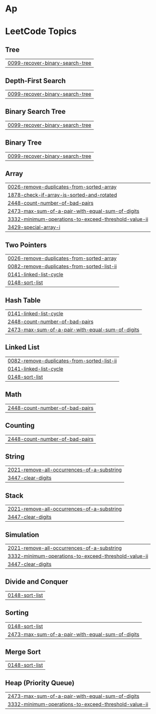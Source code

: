 # Ap
<!---LeetCode Topics Start-->
# LeetCode Topics
## Tree
|  |
| ------- |
| [0099-recover-binary-search-tree](https://github.com/kakkararmaan22/Ap/tree/master/0099-recover-binary-search-tree) |
## Depth-First Search
|  |
| ------- |
| [0099-recover-binary-search-tree](https://github.com/kakkararmaan22/Ap/tree/master/0099-recover-binary-search-tree) |
## Binary Search Tree
|  |
| ------- |
| [0099-recover-binary-search-tree](https://github.com/kakkararmaan22/Ap/tree/master/0099-recover-binary-search-tree) |
## Binary Tree
|  |
| ------- |
| [0099-recover-binary-search-tree](https://github.com/kakkararmaan22/Ap/tree/master/0099-recover-binary-search-tree) |
## Array
|  |
| ------- |
| [0026-remove-duplicates-from-sorted-array](https://github.com/kakkararmaan22/Ap/tree/master/0026-remove-duplicates-from-sorted-array) |
| [1878-check-if-array-is-sorted-and-rotated](https://github.com/kakkararmaan22/Ap/tree/master/1878-check-if-array-is-sorted-and-rotated) |
| [2448-count-number-of-bad-pairs](https://github.com/kakkararmaan22/Ap/tree/master/2448-count-number-of-bad-pairs) |
| [2473-max-sum-of-a-pair-with-equal-sum-of-digits](https://github.com/kakkararmaan22/Ap/tree/master/2473-max-sum-of-a-pair-with-equal-sum-of-digits) |
| [3332-minimum-operations-to-exceed-threshold-value-ii](https://github.com/kakkararmaan22/Ap/tree/master/3332-minimum-operations-to-exceed-threshold-value-ii) |
| [3429-special-array-i](https://github.com/kakkararmaan22/Ap/tree/master/3429-special-array-i) |
## Two Pointers
|  |
| ------- |
| [0026-remove-duplicates-from-sorted-array](https://github.com/kakkararmaan22/Ap/tree/master/0026-remove-duplicates-from-sorted-array) |
| [0082-remove-duplicates-from-sorted-list-ii](https://github.com/kakkararmaan22/Ap/tree/master/0082-remove-duplicates-from-sorted-list-ii) |
| [0141-linked-list-cycle](https://github.com/kakkararmaan22/Ap/tree/master/0141-linked-list-cycle) |
| [0148-sort-list](https://github.com/kakkararmaan22/Ap/tree/master/0148-sort-list) |
## Hash Table
|  |
| ------- |
| [0141-linked-list-cycle](https://github.com/kakkararmaan22/Ap/tree/master/0141-linked-list-cycle) |
| [2448-count-number-of-bad-pairs](https://github.com/kakkararmaan22/Ap/tree/master/2448-count-number-of-bad-pairs) |
| [2473-max-sum-of-a-pair-with-equal-sum-of-digits](https://github.com/kakkararmaan22/Ap/tree/master/2473-max-sum-of-a-pair-with-equal-sum-of-digits) |
## Linked List
|  |
| ------- |
| [0082-remove-duplicates-from-sorted-list-ii](https://github.com/kakkararmaan22/Ap/tree/master/0082-remove-duplicates-from-sorted-list-ii) |
| [0141-linked-list-cycle](https://github.com/kakkararmaan22/Ap/tree/master/0141-linked-list-cycle) |
| [0148-sort-list](https://github.com/kakkararmaan22/Ap/tree/master/0148-sort-list) |
## Math
|  |
| ------- |
| [2448-count-number-of-bad-pairs](https://github.com/kakkararmaan22/Ap/tree/master/2448-count-number-of-bad-pairs) |
## Counting
|  |
| ------- |
| [2448-count-number-of-bad-pairs](https://github.com/kakkararmaan22/Ap/tree/master/2448-count-number-of-bad-pairs) |
## String
|  |
| ------- |
| [2021-remove-all-occurrences-of-a-substring](https://github.com/kakkararmaan22/Ap/tree/master/2021-remove-all-occurrences-of-a-substring) |
| [3447-clear-digits](https://github.com/kakkararmaan22/Ap/tree/master/3447-clear-digits) |
## Stack
|  |
| ------- |
| [2021-remove-all-occurrences-of-a-substring](https://github.com/kakkararmaan22/Ap/tree/master/2021-remove-all-occurrences-of-a-substring) |
| [3447-clear-digits](https://github.com/kakkararmaan22/Ap/tree/master/3447-clear-digits) |
## Simulation
|  |
| ------- |
| [2021-remove-all-occurrences-of-a-substring](https://github.com/kakkararmaan22/Ap/tree/master/2021-remove-all-occurrences-of-a-substring) |
| [3332-minimum-operations-to-exceed-threshold-value-ii](https://github.com/kakkararmaan22/Ap/tree/master/3332-minimum-operations-to-exceed-threshold-value-ii) |
| [3447-clear-digits](https://github.com/kakkararmaan22/Ap/tree/master/3447-clear-digits) |
## Divide and Conquer
|  |
| ------- |
| [0148-sort-list](https://github.com/kakkararmaan22/Ap/tree/master/0148-sort-list) |
## Sorting
|  |
| ------- |
| [0148-sort-list](https://github.com/kakkararmaan22/Ap/tree/master/0148-sort-list) |
| [2473-max-sum-of-a-pair-with-equal-sum-of-digits](https://github.com/kakkararmaan22/Ap/tree/master/2473-max-sum-of-a-pair-with-equal-sum-of-digits) |
## Merge Sort
|  |
| ------- |
| [0148-sort-list](https://github.com/kakkararmaan22/Ap/tree/master/0148-sort-list) |
## Heap (Priority Queue)
|  |
| ------- |
| [2473-max-sum-of-a-pair-with-equal-sum-of-digits](https://github.com/kakkararmaan22/Ap/tree/master/2473-max-sum-of-a-pair-with-equal-sum-of-digits) |
| [3332-minimum-operations-to-exceed-threshold-value-ii](https://github.com/kakkararmaan22/Ap/tree/master/3332-minimum-operations-to-exceed-threshold-value-ii) |
<!---LeetCode Topics End-->